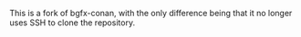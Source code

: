 This is a fork of bgfx-conan, with the only difference being that it no longer uses SSH to clone the repository.